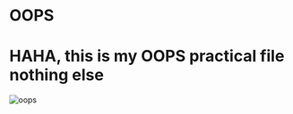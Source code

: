 # OOPS

# HAHA, this is my OOPS practical file nothing else


![oops](https://user-images.githubusercontent.com/52750629/104056394-6d36d400-5216-11eb-8a0b-21f4382f71d0.jpg)




